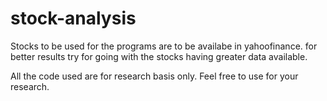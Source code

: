 # stock-analysis

Stocks to be used for the programs are to be availabe in yahoofinance.
for better results try for going with the stocks having greater data available.



All the code used are for research basis only.
Feel free to use for your research.

